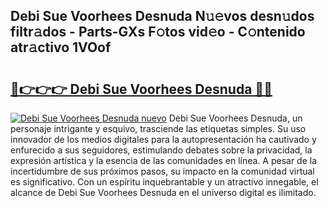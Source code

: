 ## Debi Sue Voorhees Desnuda N𝚞𝚎vos desn𝚞dos filtr𝚊dos - Parts-GXs F𝚘tos vid𝚎o - C𝚘ntenido atr𝚊ctivo 1VOof

# <h2><a href="http://mbbqe5j.tromn.icu/?c=Debi+Sue+Voorhees+Desnuda">🔗👉👉👉 Debi Sue Voorhees Desnuda 🔗🔗</a></h2>

[![Debi Sue Voorhees Desnuda nuevo](https://i.imgur.com/pEAQMta.gif)](http://mbbqe5j.tromn.icu/?c=Debi+Sue+Voorhees+Desnuda)
Debi Sue Voorhees Desnuda, un personaje intrigante y esquivo, trasciende las etiquetas simples. Su uso innovador de los medios digitales para la autopresentación ha cautivado y enfurecido a sus seguidores, estimulando debates sobre la privacidad, la expresión artística y la esencia de las comunidades en línea. A pesar de la incertidumbre de sus próximos pasos, su impacto en la comunidad virtual es significativo. Con un espíritu inquebrantable y un atractivo innegable, el alcance de Debi Sue Voorhees Desnuda en el universo digital es ilimitado.
